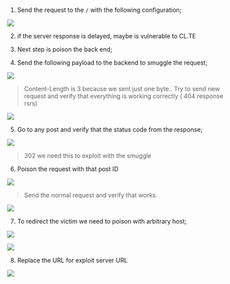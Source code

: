

1. Send the request to the `/` with the following configuration;

![](Pasted_image_20231210221548.png)

2. if the server response is delayed, maybe is vulnerable to CL.TE 
3. Next step is poison the back end;

4. Send the following payload to the backend to smuggle the request;

![](Pasted_image_20231210222134.png)

> Content-Length is 3 because we sent just one byte..
> Try to send new request and verify that everything is working correctly ( 404 response rsrs)

![](Pasted_image_20231210222252.png)

5. Go to any post and verify that the status code from the response;

![](Pasted_image_20231210222419.png)

> 302 we need this to exploit with the smuggle

6. Poison the request with that post ID

![](Pasted_image_20231210222606.png)

> Send the normal request and verify that works.

![](Pasted_image_20231210222636.png)

7. To redirect the victim we need to poison with arbitrary host;

![](Pasted_image_20231210222851.png)

![](Pasted_image_20231210222858.png)

8. Replace the URL for exploit server URL

![](Pasted_image_20231210224022.png)

